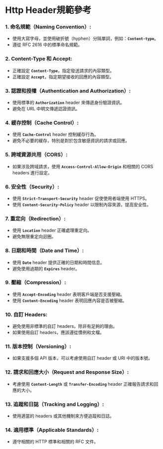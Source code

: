 # Http Header規範參考

### **1. 命名規範（Naming Convention）:**

- 使用大寫字母，並使用破折號（hyphen）分隔單詞，例如：**`Content-type`**。
- 遵從 RFC 2616 中的標準命名規範。

### **2. Content-Type 和 Accept:**

- 正確設定 **`Content-Type`**，指定發送請求的內容類型。
- 正確設定 **`Accept`**，指定期望接收的回應的內容類型。

### **3. 認證和授權（Authentication and Authorization）:**

- 使用標準的 **`Authorization`** header 來傳遞身份驗證資訊。
- 避免在 URL 中明文傳遞認證資訊。

### **4. 緩存控制（Cache Control）:**

- 使用 **`Cache-Control`** header 控制緩存行為。
- 避免不必要的緩存，特別是對於包含敏感資訊的請求或回應。

### **5. 跨域資源共用（CORS）:**

- 如果涉及跨域請求，使用 **`Access-Control-Allow-Origin`** 和相關的 CORS headers 進行設定。

### **6. 安全性（Security）:**

- 使用 **`Strict-Transport-Security`** header 促使使用者端使用 HTTPS。
- 使用 **`Content-Security-Policy`** header 以限制內容來源，提高安全性。

### **7. 重定向（Redirection）:**

- 使用 **`Location`** header 正確處理重定向。
- 避免無限重定向迴圈。

### **8. 日期和時間（Date and Time）:**

- 使用 **`Date`** header 提供正確的日期和時間信息。
- 避免使用過期的 **`Expires`** header。

### **9. 壓縮（Compression）:**

- 使用 **`Accept-Encoding`** header 表明客戶端是否支援壓縮。
- 使用 **`Content-Encoding`** header 表明回應內容是否被壓縮。

### **10. 自訂 Headers:**

- 避免使用非標準的自訂 headers，除非有足夠的理由。
- 如果使用自訂 headers，應該遵從慣例和文檔。

### **11. 版本控制（Versioning）:**

- 如果支援多個 API 版本，可以考慮使用自訂 header 或 URI 中的版本號。

### **12. 請求和回應大小（Request and Response Size）:**

- 考慮使用 **`Content-Length`** 或 **`Transfer-Encoding`** header 正確報告請求和回應的大小。

### **13. 追蹤和日誌（Tracking and Logging）:**

- 使用適當的 headers 或其他機制來方便追蹤和日誌。

### **14. 適用標準（Applicable Standards）:**

- 遵守相關的 HTTP 標準和相關的 RFC 文件。